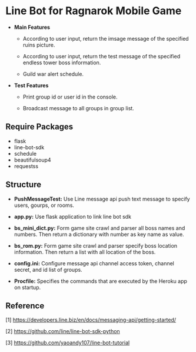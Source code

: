 # Line Bot for Ragnarok Mobile Game

+ **Main Features**

  + According to user input, return the imsage message of the specified ruins picture.

  + According to user input, return the test message of the specified endless tower boss information.

  + Guild war alert schedule.

+ **Test Features**

  + Print group id or user id in the console.

  + Broadcast message to all groups in group list.

## Require Packages

+ flask
+ line-bot-sdk
+ schedule
+ beautifulsoup4
+ requestss

## Structure

+ **PushMessageTest:** Use Line message api push text message to specify users, gourps, or rooms.

+ **app&#46;py:** Use flask application to link line bot sdk

+ **bs_mini_dict&#46;py:** Form game site crawl and parser all boss names and numbers. Then return a dictionary with number as key name as value.

+ **bs_rom&#46;py:** Form game site crawl and parser specify boss location information. Then return a list with all location of the boss.

+ **config&#46;ini:** Configure message api channel access token, channel secret, and id list of groups.

+ **Procfile:** Specifies the commands that are executed by the Heroku app on startup.

## Reference

&#91;1] https://developers.line.biz/en/docs/messaging-api/getting-started/

&#91;2] https://github.com/line/line-bot-sdk-python

&#91;3] https://github.com/yaoandy107/line-bot-tutorial